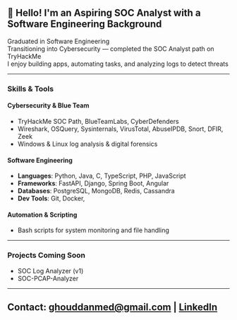 ## 👋 Hello! I'm an Aspiring SOC Analyst with a Software Engineering Background

 Graduated in Software Engineering  
 Transitioning into Cybersecurity — completed the SOC Analyst path on TryHackMe  
 I enjoy building apps, automating tasks, and analyzing logs to detect threats
 
 ---
 
 ### Skills & Tools

####  Cybersecurity & Blue Team
- TryHackMe SOC Path, BlueTeamLabs, CyberDefenders
- Wireshark, OSQuery, Sysinternals, VirusTotal, AbuseIPDB, Snort, DFIR, Zeek
- Windows & Linux log analysis & digital forensics  

####  Software Engineering
- **Languages**: Python, Java, C, TypeScript, PHP, JavaScript
- **Frameworks**: FastAPI, Django, Spring Boot, Angular 
- **Databases**: PostgreSQL, MongoDB, Redis, Cassandra
- **Dev Tools**: Git, Docker, 
#### Automation & Scripting
- Bash scripts for system monitoring and file handling

---

### Projects Coming Soon
- SOC Log Analyzer (v1)
- SOC-PCAP-Analyzer

---
 Contact: ghouddanmed@gmail.com | [LinkedIn](https://linkedin.com/in/ghouddanmohammed)
- 
<!--
**ghouddan/ghouddan** is a ✨ _special_ ✨ repository because its `README.md` (this file) appears on your GitHub profile.

Here are some ideas to get you started:

- 🔭 I’m currently working on ...
- 🌱 I’m currently learning ...
- 👯 I’m looking to collaborate on ...
- 🤔 I’m looking for help with ...
- 💬 Ask me about ...
- 📫 How to reach me: ...
- 😄 Pronouns: ...
- ⚡ Fun fact: ...
-->
